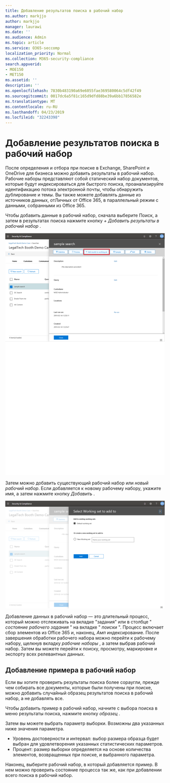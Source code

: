 ```yaml
---
title: Добавление результатов поиска в рабочий набор
ms.author: markjjo
author: markjjo
manager: laurawi
ms.date: ''
ms.audience: Admin
ms.topic: article
ms.service: O365-seccomp
localization_priority: Normal
ms.collection: M365-security-compliance
search.appverid:
- MOE150
- MET150
ms.assetid: ''
description: ''
ms.openlocfilehash: 7830b483190a69e6055fae369580064c5df42f49
ms.sourcegitcommit: 0017dc6a5f81c165d9dfd88be39a6bb17856582e
ms.translationtype: MT
ms.contentlocale: ru-RU
ms.lasthandoff: 04/23/2019
ms.locfileid: "32243398"
---
```

# <a name="add-search-results-to-a-working-set"></a>Добавление результатов поиска в рабочий набор

После определения и отбора при поиске в Exchange, SharePoint и OneDrive для бизнеса можно добавить результаты в рабочий набор. Рабочие наборы представляют собой статический набор документов, которые будут индексироваться для быстрого поиска, проанализируйте идентификацию потока электронной почты, чтобы обнаружить дублирование и темы.  Вы также можете добавлять данные из источников данных, отЛичных от Office 365, в параллельный режим с данными, собранными из Office 365.

Чтобы добавить данные в рабочий набор, сначала выберите Поиск, а затем в результатах поиска нажмите кнопку *+ Добавить результаты в рабочий набор* .

![Добавление данных в рабочий набор](../media/c1b4fc00-7a15-4587-b9b0-ce594bb02e4d.png)

Затем можно добавить существующий рабочий набор или *новый рабочий набор*.  Если добавляется к новому рабочему набору, укажите имя, а затем нажмите кнопку *Добавить* .

![Выбор рабочего набора](../media/e8c6ab51-da8d-4c39-9b21-26bfdf453fb9.png)

Добавление данных в рабочий набор — это длительный процесс, который можно отслеживать на вкладке "задания" или в столбце " *состояние рабочего задания* " на вкладке " *поиски* ".  Процесс включает сбор элементов из Office 365 и, наконец, _Амп_ индексирование.  После завершения обработки рабочего набора можно перейти к рабочему набору, щелкнув вкладку *рабочие наборы* , а затем выбрав рабочий набор.  Затем вы можете перейти к поиску, просмотру, маркировке и экспорту всех релевантных данных.

## <a name="adding-a-sample-to-a-working-set"></a>Добавление примера в рабочий набор

Если вы хотите проверить результаты поиска более сораугли, прежде чем собирать все документы, которые были получены при поиске, можно добавить случайный образец результатов поиска в рабочий набор, а не добавлять все.

Чтобы добавить пример в рабочий набор, начните с выбора поиска в меню результаты поиска, нажмите кнопку *образец* .

Затем вы можете выбрать параметр выборки. Возможны два указанных ниже значения параметра.
- Уровень достоверности и интервал: выбор размера образца будет выбран для удовлетворения указанных статистических параметров.
- Процент: размер выборки определяется на основе количества элементов, возвращенных при поиске, и выбранного параметра.

Наконец, выберите рабочий набор, в который добавляется пример. В нем можно проверить состояние процесса так же, как при добавлении всего поиска в рабочий набор. 